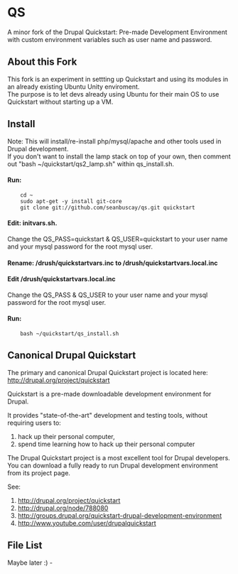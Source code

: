 # QS

A minor fork of the Drupal Quickstart: Pre-made Development Environment with custom environment variables such as user name and password.

## About this Fork

This fork is an experiment in settting up Quickstart and using its modules in an already existing Ubuntu Unity enviroment.  
The purpose is to let devs already using Ubuntu for their main OS to use Quickstart without starting up a VM.

## Install

Note: This will install/re-install php/mysql/apache and other tools used in Drupal development.  
If you don't want to install the lamp stack on top of your own, then comment out "bash ~/quickstart/qs2_lamp.sh" within qs_install.sh.

#### Run:

        cd ~
        sudo apt-get -y install git-core
        git clone git://github.com/seanbuscay/qs.git quickstart
        
#### Edit: initvars.sh.  

Change the QS_PASS=quickstart & QS_USER=quickstart to your user name and your mysql password for the root mysql user.

#### Rename: /drush/quickstartvars.inc to /drush/quickstartvars.local.inc

#### Edit /drush/quickstartvars.local.inc

Change the QS_PASS & QS_USER to your user name and your mysql password for the root mysql user.

#### Run:
        
        bash ~/quickstart/qs_install.sh


## Canonical Drupal Quickstart

The primary and canonical Drupal Quickstart project is located here: http://drupal.org/project/quickstart

Quickstart is a pre-made downloadable development environment for Drupal.

It provides "state-of-the-art" development and testing tools, without requiring users to:

1. hack up their personal computer,
2. spend time learning how to hack up their personal computer

The Drupal Quickstart project is a most excellent tool for Drupal developers.  
You can download a fully ready to run Drupal development environment from its project page.

See:

1. http://drupal.org/project/quickstart
2. http://drupal.org/node/788080
3. http://groups.drupal.org/quickstart-drupal-development-environment
4. http://www.youtube.com/user/drupalquickstart

## File List

Maybe later :) -